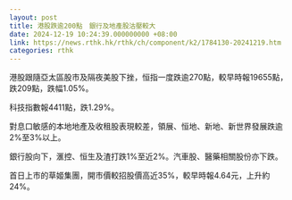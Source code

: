 ```yaml
---
layout: post
title: 港股跌逾200點　銀行及地產股沽壓較大
date: 2024-12-19 10:24:39.000000000 +08:00
link: https://news.rthk.hk/rthk/ch/component/k2/1784130-20241219.htm
categories: rthk
---
```


港股跟隨亞太區股市及隔夜美股下挫，恒指一度跌逾270點，較早時報19655點，跌209點，跌幅1.05%。

科技指數報4411點，跌1.29%。

對息口敏感的本地地產及收租股表現較差，領展、恒地、新地、新世界發展跌逾2%至3%以上。

銀行股向下，滙控、恒生及渣打跌1%至近2%。汽車股、醫藥相關股份亦下跌。

首日上市的草姬集團，開市價較招股價高近35%，較早時報4.64元，上升約24%。
